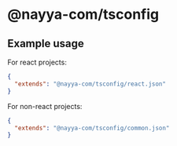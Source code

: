 # @nayya-com/tsconfig

## Example usage

For react projects:

```json
{
  "extends": "@nayya-com/tsconfig/react.json"
}
```

For non-react projects:

```json
{
  "extends": "@nayya-com/tsconfig/common.json"
}
```
